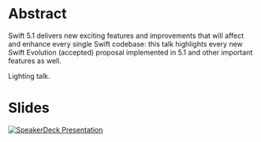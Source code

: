 # Abstract
Swift 5.1 delivers new exciting features and improvements that will affect and enhance every single Swift codebase: 
this talk highlights every new Swift Evolution (accepted) proposal implemented in 5.1 and other important features as well.

Lighting talk.

# Slides
[![SpeakerDeck Presentation](https://speakerd.s3.amazonaws.com/presentations/0133d98d4d9246e9808fa5dae8ce724c/slide_0.jpg?520397)](https://speakerdeck.com/zntfdr/whats-new-in-swift-5-dot-1)
